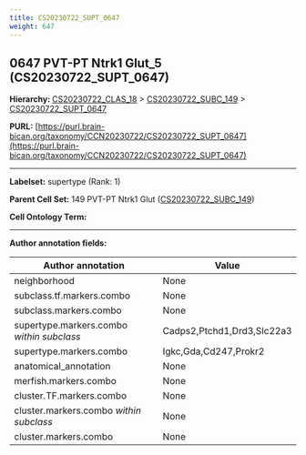 ```yaml
---
title: CS20230722_SUPT_0647
weight: 647
---
```

## 0647 PVT-PT Ntrk1 Glut_5 (CS20230722_SUPT_0647)
<b>Hierarchy: </b>
[CS20230722_CLAS_18](../CS20230722_CLAS_18) >
[CS20230722_SUBC_149](../CS20230722_SUBC_149) >
[CS20230722_SUPT_0647](../CS20230722_SUPT_0647)

**PURL:** [https://purl.brain-bican.org/taxonomy/CCN20230722/CS20230722_SUPT_0647](https://purl.brain-bican.org/taxonomy/CCN20230722/CS20230722_SUPT_0647)

---


**Labelset:** supertype (Rank: 1)

**Parent Cell Set:** 149 PVT-PT Ntrk1 Glut ([CS20230722_SUBC_149](../CS20230722_SUBC_149))



**Cell Ontology Term:** 

[MARKER GENES.]: #


---

[TRANSFERRED ANNOTATIONS.]: #


[AUTHOR ANNOTATION FIELDS.]: #


**Author annotation fields:**

| Author annotation | Value |
|-------------------|-------|
|neighborhood|None|
|subclass.tf.markers.combo|None|
|subclass.markers.combo|None|
|supertype.markers.combo _within subclass_|Cadps2,Ptchd1,Drd3,Slc22a3|
|supertype.markers.combo|Igkc,Gda,Cd247,Prokr2|
|anatomical_annotation|None|
|merfish.markers.combo|None|
|cluster.TF.markers.combo|None|
|cluster.markers.combo _within subclass_|None|
|cluster.markers.combo|None|
